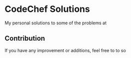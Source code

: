 # CodeChef Solutions
My personal solutions to some of the problems at 

## Contribution
If you have any improvement or additions, feel free to to so
